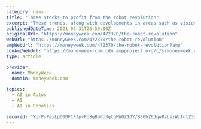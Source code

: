 ```yaml
---
category: news
title: "Three stocks to profit from the robot revolution"
excerpt: "These trends, along with developments in areas such as vision systems and artificial intelligence ... of vision and sensor systems. Teams at Waymo, the self-driving car division of Alphabet ..."
publishedDateTime: 2021-05-31T23:59:00Z
originalUrl: "https://moneyweek.com/472370/the-robot-revolution"
webUrl: "https://moneyweek.com/472370/the-robot-revolution"
ampWebUrl: "https://moneyweek.com/472370/the-robot-revolution?amp"
cdnAmpWebUrl: "https://moneyweek-com.cdn.ampproject.org/c/s/moneyweek.com/472370/the-robot-revolution?amp"
type: article

provider:
  name: MoneyWeek
  domain: moneyweek.com

topics:
  - AI in Autos
  - AI
  - AI in Robotics

secured: "YqrPxPeiLpD0OF1FJpvRUBgBb6p3gtgHW0Z1OY/BEGhZ6Jgw8zLszWzIutZ3DJs81qjKtn84Lyl3kGAsAsDkAQQjJNX1jV8/05NQ1xzn1ixz43Ii5zdF6cSHbd/NTFmrFM6NH+XkEcz2cGf7cYduD9Zr/P3kLtFWcBuDKoJ9fujdEF6Kl+a1m7co1Cpz4mzs0wXNacGZBfq8BE9MHlJ7Qr9f8O9WqI3Di6r+o4Cw21eJ5B1TqT5vn/bf8J+2LzG8zbPThPF+5e8O+1N53lXD6R6dOn0lYiIIamf23VpX6KM4AqieDU3sjIPl3gRc/NALm5QmnE3JJWya3rwtFWzqUcwjvmHnk6a0CwWY2t7OWEk=;LZQ0CDnkEUal7tRC8d7K2g=="
---
```



